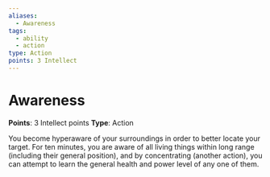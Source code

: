 ```yaml
---
aliases:
  - Awareness
tags:
  - ability
  - action
type: Action
points: 3 Intellect
---
```


# Awareness

**Points**: 3 Intellect points
**Type**: Action

You become hyperaware of your surroundings in order to better locate your target. For ten minutes, you are aware of all living things within long range (including their general position), and by concentrating (another action), you can attempt to learn the general health and power level of any one of them.
